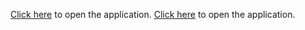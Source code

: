 [Click here](htts://8bitnikita.github.io/John-web-site/) to open the application.
[Click here](https://8bitnikita.github.io/stopwatch-app/) to open the application.

